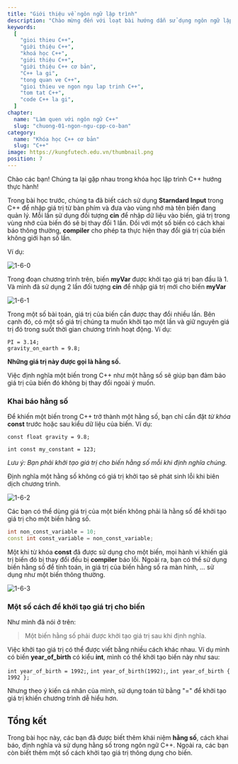 ```yaml
---
title: "Giới thiệu về ngôn ngữ lập trình"
description: "Chào mừng đến với loạt bài hướng dẫn sử dụng ngôn ngữ lập trình C++! Loạt bài hướng dẫn này được thiết kế cho những người chưa hoặc biết một ít lập trình."
keywords:
  [
    "gioi thieu C++",
    "giới thiệu C++",
    "khoá học C++",
    "giới thiệu C++",
    "giới thiệu C++ cơ bản",
    "C++ la gi",
    "tong quan ve C++",
    "gioi thieu ve ngon ngu lap trinh C++",
    "tom tat C++",
    "code C++ la gi",
  ]
chapter:
  name: "Làm quen với ngôn ngữ C++"
  slug: "chuong-01-ngon-ngu-cpp-co-ban"
category:
  name: "Khóa học C++ cơ bản"
  slug: "C++"
image: https://kungfutech.edu.vn/thumbnail.png
position: 7
---
```


Chào các bạn! Chúng ta lại gặp nhau trong khóa học lập trình C++ hướng thực hành!

Trong bài học trước, chúng ta đã biết cách sử dụng **Starndard Input** trong C++ để nhập giá trị từ bàn phím và đưa vào vùng nhớ mà tên biến đang quản lý. Mỗi lần sử dụng đối tượng **cin** để nhập dữ liệu vào biến, giá trị trong vùng nhớ của biến đó sẽ bị thay đổi 1 lần. Đối với một số biến có cách khai báo thông thường, **compiler** cho phép ta thực hiện thay đổi giá trị của biến không giới hạn số lần.

Ví dụ:

![1-6-0](https://github.com/daynhauhoc/cppcoban/assets/88678933/8d2afb1c-34f1-487a-81dc-a853d8b856c8)

Trong đoạn chương trình trên, biến **myVar** được khởi tạo giá trị ban đầu là 1. Và mình đã sử dụng 2 lần đối tượng **cin** để nhập giá trị mới cho biến **myVar**

![1-6-1](https://github.com/daynhauhoc/cppcoban/assets/88678933/0e28c027-f235-46da-ac29-bf8391c885b9)

Trong một số bài toán, giá trị của biến cần được thay đổi nhiều lần. Bên cạnh đó, có một số giá trị chúng ta muốn khởi tạo một lần và giữ nguyên giá trị đó trong suốt thời gian chương trình hoạt động. Ví dụ:

`PI = 3.14;`  
`gravity_on_earth = 9.8;`

**Những giá trị này được gọi là hằng số.**

Việc định nghĩa một biến trong C++ như một hằng số sẽ giúp bạn đảm bảo giá trị của biến đó không bị thay đổi ngoài ý muốn.

### Khai báo hằng số

Để khiến một biến trong C++ trở thành một hằng số, bạn chỉ cần đặt _từ khóa_ **const** trước hoặc sau kiểu dữ liệu của biến. Ví dụ:

`const float gravity = 9.8;`

`int const my_constant = 123;`

_Lưu ý: Bạn phải khởi tạo giá trị cho biến hằng số mỗi khi định nghĩa chúng._

Định nghĩa một hằng số không có giá trị khởi tạo sẽ phát sinh lỗi khi biên dịch chương trình.

![1-6-2](https://github.com/daynhauhoc/cppcoban/assets/88678933/b2ec3e73-4610-489a-b70f-6e4e34c2e300)

Các bạn có thể dùng giá trị của một biến không phải là hằng số để khởi tạo giá trị cho một biến hằng số.

```cpp
int non_const_variable = 10;
const int const_variable = non_const_variable;
```

Một khi từ khóa **const** đã được sử dụng cho một biến, mọi hành vi khiến giá trị biến đó bị thay đổi đều bị **compiler** báo lỗi. Ngoài ra, bạn có thể sử dụng biến hằng số để tính toán, in giá trị của biến hằng số ra màn hình, ... sử dụng như một biến thông thường.

![1-6-3](https://github.com/daynhauhoc/cppcoban/assets/88678933/de898614-778e-4f57-9ad6-31c4c6e26b6e)

### Một số cách để khởi tạo giá trị cho biến

Như mình đã nói ở trên:

> Một biến hằng số phải được khởi tạo giá trị sau khi định nghĩa.

Việc khởi tạo giá trị có thể được viết bằng nhiều cách khác nhau. Ví dụ mình có biến **year_of_birth** có kiểu **int**, mình có thể khởi tạo biến này như sau:

`int year_of_birth = 1992;`, `int year_of_birth(1992);`, `int year_of_birth { 1992 };`

Nhưng theo ý kiến cá nhân của mình, sử dụng toán tử bằng "=" để khởi tạo giá trị khiến chương trình dễ hiểu hơn.

## Tổng kết

Trong bài học này, các bạn đã được biết thêm khái niệm **hằng số**, cách khai báo, định nghĩa và sử dụng hằng số trong ngôn ngữ C++. Ngoài ra, các bạn còn biết thêm một số cách khởi tạo giá trị thông dụng cho biến.
